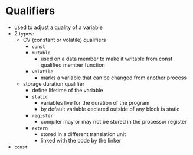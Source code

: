# Qualifiers

- used to adjust a quality of a variable
- 2 types:
	- CV (constant or volatile) qualifiers
		- `const`
		- `mutable`
			- used on a data member to make it writable from const qualified member function
		- `volatile`
			- marks a variable that can be changed from another process
	- storage duration qualifier
		- define lifetime of the variable
		- `static`
			- variables live for the duration of the program
			- by default variable declared outside of any block is static
		- `register`
			- compiler may or may not be stored in the processor register
		- `extern`
			- stored in a different translation unit
			- linked with the code by the linker
- `const`